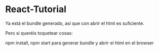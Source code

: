 # React-Tutorial

Ya está el bundle generado, así que con abrir el html es suficiente.

Pero si queréis toquetear cosas:

npm install, npm start para generar bundle y abrir el html en el browser
